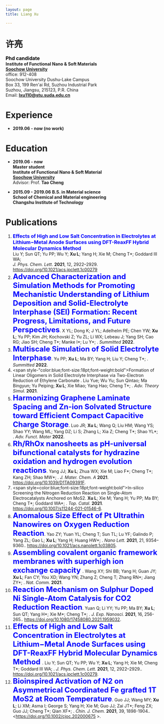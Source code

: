 ```yaml
---
layout: page
title: Liang Xu

---
```


# 许亮

<span style="color:black;font-size:12pt;font-weight:bold">Phd candidate</span><br>
**Institute of Functional Nano & Soft Materials**<br>
[**Soochow University**](http://www.suda.edu.cn/)<br>
office: 912-408<br>
Soochow University Dushu-Lake Campus<br>
Box 33, 199 Ren'ai Rd, Suzhou Industrial Park<br>
Suzhou, Jiangsu, 215123, P.R. China<br>
Email: [**lxu110@stu.suda.edu.cn**](lxu110@stu.suda.edu.cn)<br>

# Experience
- **2019.06 - now (no work)**

# Education
- **2019.06 - now**<br>
**Master student**<br>
**Institute of Functional Nano & Soft Material**<br>
[**Soochow University**](http://www.suda.edu.cn/)<br>
Advisor: Prof. **Tao Cheng**<br>

- **2015.09 - 2019.06**
**B.S. in Material science**<br>
**School of Chemical and Material engineering**<br>
**Changshu Institute of Technology**<br>

# Publications
1. <span style="color:blue;font-size:12pt;font-weight:bold">Effects of High and Low Salt Concentration in Electrolytes at Lithium−Metal Anode Surfaces using DFT-ReaxFF Hybrid Molecular Dynamics Method</span><br>
   Liu Y;  Sun QT;  Yu PP;  Wu Y;  **Xu L**;  Yang H;  Xie M;  Cheng T\*;  Goddard III WA; <br>
   *J. Phys. Chem. Lett*. **2021**, 12, 2922–2929.<br>
   <https://doi.org/10.1021/acs.jpclett.1c00279><br>
2. <span style="color:blue;font-size:18pt;font-weight:bold">Advanced Characterization and Simulation Methods for Promoting Mechanistic Understanding of Lithium Deposition and Solid-Electrolyte Interphase (SEI) Formation: Recent Progress, Limitations, and Future Perspectives</span>.
   X YL;  Dong K;  J YL;  Adelhelm PE;  Chen YW;  **Xu L**;  Yu PP;  Kim JH;  Kochovski Z;  Yu ZL;  Li WX;  Lebeau J;  Yang SH;  Cao RG;  Jiao SH;  Cheng T\*;  Manke I\*;  Lu Y\*; .
   *Summitted* **2022**.
3. <span style="color:blue;font-size:18pt;font-weight:bold">Multiscale Simulation of Solid Electrolyte Interphase</span>.
   Yu PP;  **Xu L**;  Ma BY;  Yang H;  Liu Y;  Cheng T\*; .
   *Summitted* **2022**.
4. <span style-"color:blue;font-size:18pt;font-weight:bold">Formation of Linear Oligomers in Solid Electrolyte Interphase via Two-Electron Reduction of Ethylene Carbonate </span>.
   Liu Yue;  Wu Yu;  Sun Qintao;  Ma Bingyun;  Yu Peiping;  **Xu L**;  Xie Miao;  Yang Hao;  Cheng T\*; .
   *Adv. Theory Simul.* **2021**.
5. <span style="color:blue;font-size:18pt;font-weight:bold">Harmonizing Graphene Laminate Spacing and Zn-ion Solvated Structure toward Efficient Compact Capacitive Charge Storage</span>.
   Luo JR;  **Xu L**;  Wang Q;  Liu HM;  Wang YS;  Shao YY;  Wang ML;  Yang DZ;  Li S;  Zhang L;  Xia Z;  Cheng T\*;  Shao YL\*; .
   *Adv. Funct. Mater* **2022**.
6. <span style="color:blue;font-size:18pt;font-weight:bold">Rh/RhOx nanosheets as pH-universal bifunctional catalysts for hydrazine oxidation and hydrogen evolution reactions</span>.
   Yang JJ;  **Xu L**;  Zhua WX;  Xie M;  Liao F\*;  Cheng T\*;  Kang ZH;  Shao MW\*; .
   *J. Mater. Chem. A* **2021**.
   <https://doi.org/10.1039/D1TA09391F>.
7. <span style=color:blue;font-size:18pt;font-weight:bold">In-silico Screening the Nitrogen Reduction Reaction on Single-Atom Electrocatalysts Anchored on MoS2</span>.
   **Xu L**;  Xie M;  Yang H;  Yu PP;  Ma BY;  Cheng T\*;  Goddard WA\*; .
   *Top. Catal.* **2021**.
   <https://doi.org/10.1007/s11244-021-01546-6>.
8. <span style="color:blue;font-size:18pt;font-weight:bold">Anomalous Size Effect of Pt Ultrathin Nanowires on Oxygen Reduction Reaction</span>.
   Yao ZY;  Yuan YL;  Cheng T;  Sun TL;  Lu YF;  Galindo P;  Yang ZL;  Gao L;  **Xu L**;  Yang H;  Huang HW\*; .
   *Nano Lett.* **2021**, 21, 9354–9360\.. 
   <https://doi.org/10.1021/acs.nanolett.1c03805>.
9. <span style="color:blue;font-size:18pt;font-weight:bold">Assembling covalent organic framework membranes with superhigh ion exchange capacity </span>.
   Wang XY;  Shi BB;  Yang H;  Guan JY;  **Xu L**;  Fan CY;  You XD;  Wang YN;  Zhang Z;  Cheng T;  Zhang RN\*;  Jiang ZY\*; .
   *Nat. Comm.* **2021**.
10. <span style="color:blue;font-size:18pt;font-weight:bold">Reaction Mechanism on Sulphur Doped Ni Single-Atom Catalysis for CO2 Reduction Reaction</span>.
   Yuan Q;  Li YY;  Yu PP;  Ma BY;  **Xu L**;  Sun QT;  Yang H\*;  Xie M\*;  Cheng T\*; .
   *J. Exp. Nanosci.* **2021**, 16, 256-265\.. 
   <https://doi.org/10.1080/17458080.2021.1959032>.
11. <span style="color:blue;font-size:18pt;font-weight:bold">Effects of High and Low Salt Concentration in Electrolytes at Lithium−Metal Anode Surfaces using DFT-ReaxFF Hybrid Molecular Dynamics Method </span>.
   Liu Y;  Sun QT;  Yu PP;  Wu Y;  **Xu L**;  Yang H;  Xie M;  Cheng T\*;  Goddard III WA; .
   *J. Phys. Chem. Lett.* **2021**, 12, 2922–2929\..
   <https://doi.org/10.1021/acs.jpclett.1c00279>.
12. <span style="color:blue;font-size:18pt;font-weight:bold">Bioinspired Activation of N2 on Asymmetrical Coordinated Fe grafted 1T MoS2 at Room Temperature</span>.
   Guo JJ;  Wang MY;  **Xu L**;  Li XM;  Asma I;  George S;  Yang H;  Xie M;  Guo JJ;  Zai JT\*;  Feng ZX;  Guo JJ;  Cheng T\*;  Qian XF\*; .
   *Chin. J. Chem.* **2021**, 39, 1898-1904\.. 
   <https://doi.org/10.1002/cjoc.202000675 >.
